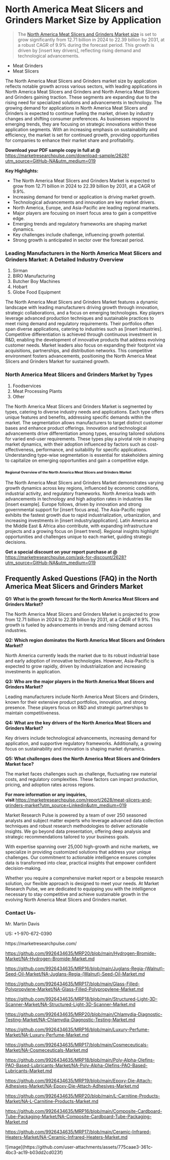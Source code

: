 <h1>North America Meat Slicers and Grinders Market&nbsp;Size by Application</h1><blockquote><p>The <a href="https://marketresearchpulse.com/download-sample/2628?utm_source=GitHub-NA&amp;utm_medium=019">North America Meat Slicers and Grinders Market size</a> is set to grow significantly from 12.71 billion in 2024 to 22.39 billion by 2031, at a robust CAGR of 9.9% during the forecast period. This growth is driven by [insert key drivers], reflecting rising demand and technological advancements.</p></blockquote><ul><li>Meat Grinders <li> Meat Slicers</li></ul><p>The North America Meat Slicers and Grinders market size by application reflects notable growth across various sectors, with leading applications in North America Meat Slicers and Grinders and North America Meat Slicers and Grinders gaining traction. These segments are expanding due to the rising need for specialized solutions and advancements in technology. The growing demand for applications in North America Meat Slicers and Grinders is expected to continue fueling the market, driven by industry changes and shifting consumer preferences. As businesses respond to emerging trends, they are focusing on strategic innovations within these application segments. With an increasing emphasis on sustainability and efficiency, the market is set for continued growth, providing opportunities for companies to enhance their market share and profitability.</p><p><strong>Download your PDF sample copy in full at @ </strong><a href="https://marketresearchpulse.com/download-sample/2628?utm_source=GitHub-NA&amp;utm_medium=019">https://marketresearchpulse.com/download-sample/2628?utm_source=GitHub-NA&amp;utm_medium=019</a></p><p><strong>Key Highlights: </strong></p><ul><li>The North America Meat Slicers and Grinders Market is expected to grow from 12.71 billion in 2024 to 22.39 billion by 2031, at a CAGR of 9.9%.</li><li>Increasing demand for trend or application is driving market growth.</li><li>Technological advancements and innovation are key market drivers.</li><li>North America, Europe, and Asia-Pacific are leading regional markets.</li><li>Major players are focusing on insert focus area to gain a competitive edge.</li><li>Emerging trends and regulatory frameworks are shaping market dynamics.</li><li>Key challenges include challenge, influencing growth potential.</li><li>Strong growth is anticipated in sector over the forecast period.</li></ul><h3>Leading Manufacturers in the North America Meat Slicers and Grinders Market: A Detailed Industry Overview</h3><ol><li>Sirman</li><li>BIRO Manufacturing</li><li>Butcher Boy Machines</li><li>Hobart</li><li>Globe Food Equipment</li></ol><div class="flex max-w-full flex-col flex-grow"><div class="min-h-8 text-message flex w-full flex-col items-end gap-2 whitespace-normal break-words [.text-message+&amp;]:mt-5" dir="auto" data-message-author-role="assistant" data-message-id="fd8432e4-4910-450d-b182-61b7bfb0a01f" data-message-model-slug="gpt-4o"><div class="flex w-full flex-col gap-1 empty:hidden first:pt-[3px]"><div class="markdown prose w-full break-words dark:prose-invert light"><p>The North America Meat Slicers and Grinders Market features a dynamic landscape with leading manufacturers driving growth through innovation, strategic collaborations, and a focus on emerging technologies. Key players leverage advanced production techniques and sustainable practices to meet rising demand and regulatory requirements. Their portfolios often span diverse applications, catering to industries such as [insert industries]. Competitive differentiation is achieved through continuous investment in R&amp;D, enabling the development of innovative products that address evolving customer needs. Market leaders also focus on expanding their footprint via acquisitions, partnerships, and distribution networks. This competitive environment fosters advancements, positioning the North America Meat Slicers and Grinders Market for sustained growth.</p></div></div></div></div><h3>North America Meat Slicers and Grinders Market by Types</h3><ol><li>Foodservices <li> Meat Processing Plants <li> Other</li></ol><div class="flex max-w-full flex-col flex-grow"><div class="min-h-8 text-message flex w-full flex-col items-end gap-2 whitespace-normal break-words [.text-message+&amp;]:mt-5" dir="auto" data-message-author-role="assistant" data-message-id="084470be-0bb7-4664-bddf-5156b4f41249" data-message-model-slug="gpt-4o-mini"><div class="flex w-full flex-col gap-1 empty:hidden first:pt-[3px]"><div class="markdown prose w-full break-words dark:prose-invert light"><p>The North America Meat Slicers and Grinders Market is segmented by types, catering to diverse industry needs and applications. Each type offers unique features and benefits, addressing specific demands within the market. The segmentation allows manufacturers to target distinct customer bases and enhance product offerings. Innovation and technological advancements drive differentiation among types, ensuring tailored solutions for varied end-user requirements. These types play a pivotal role in shaping market dynamics, with their adoption influenced by factors such as cost-effectiveness, performance, and suitability for specific applications. Understanding type-wise segmentation is essential for stakeholders aiming to capitalize on emerging opportunities and gain a competitive edge.</p></div></div></div></div><h3><span style="font-size: 11px;">Regional Overview of the North America Meat Slicers and Grinders Market</span></h3><div class="flex max-w-full flex-col flex-grow"><div class="min-h-8 text-message flex w-full flex-col items-end gap-2 whitespace-normal break-words [.text-message+&amp;]:mt-5" dir="auto" data-message-author-role="assistant" data-message-id="e9038762-ce64-4e30-91c9-9bd413514231" data-message-model-slug="gpt-4o-mini"><div class="flex w-full flex-col gap-1 empty:hidden first:pt-[3px]"><div class="markdown prose w-full break-words dark:prose-invert light"><p>The North America Meat Slicers and Grinders Market demonstrates varying growth dynamics across key regions, influenced by economic conditions, industrial activity, and regulatory frameworks. North America leads with advancements in technology and high adoption rates in industries like [insert example]. Europe follows, driven by innovation and strong governmental support for [insert focus area]. The Asia-Pacific region exhibits the fastest growth due to rapid industrialization, urbanization, and increasing investments in [insert industry/application]. Latin America and the Middle East &amp; Africa also contribute, with expanding infrastructure projects and a growing focus on [insert trend]. Regional insights highlight opportunities and challenges unique to each market, guiding strategic decisions.</p></div></div></div></div><p><strong>Get a special discount on your report purchase at @ </strong><a href="https://marketresearchpulse.com/ask-for-discount/2628?utm_source=GitHub-NA&amp;utm_medium=019">https://marketresearchpulse.com/ask-for-discount/2628?utm_source=GitHub-NA&amp;utm_medium=019</a></p><h2>Frequently Asked Questions (FAQ) in the North America Meat Slicers and Grinders Market</h2><p><strong>Q1: What is the growth forecast for the North America Meat Slicers and Grinders Market?</strong></p><p>The North America Meat Slicers and Grinders Market is projected to grow from 12.71 billion in 2024 to 22.39 billion by 2031, at a CAGR of 9.9%. This growth is fueled by advancements in trends and rising demand across industries.</p><p><strong>Q2: Which region dominates the North America Meat Slicers and Grinders Market?</strong></p><p>North America currently leads the market due to its robust industrial base and early adoption of innovative technologies. However, Asia-Pacific is expected to grow rapidly, driven by industrialization and increasing investments in application.</p><p><strong>Q3: Who are the major players in the North America Meat Slicers and Grinders Market?</strong></p><p>Leading manufacturers include North America Meat Slicers and Grinders, known for their extensive product portfolios, innovation, and strong presence. These players focus on R&amp;D and strategic partnerships to maintain competitiveness.</p><p><strong>Q4: What are the key drivers of the North America Meat Slicers and Grinders Market?</strong></p><p>Key drivers include technological advancements, increasing demand for application, and supportive regulatory frameworks. Additionally, a growing focus on sustainability and innovation is shaping market dynamics.</p><p><strong>Q5: What challenges does the North America Meat Slicers and Grinders Market face?</strong></p><p>The market faces challenges such as challenge, fluctuating raw material costs, and regulatory complexities. These factors can impact production, pricing, and adoption rates across regions.</p><p><strong>For more information or any inquiries, visit&nbsp;</strong><a href="https://marketresearchpulse.com/report/2628/meat-slicers-and-grinders-market?utm_source=Linkedin&utm_medium=019">https://marketresearchpulse.com/report/2628/meat-slicers-and-grinders-market?utm_source=Linkedin&utm_medium=019</a></p><p>Market Research Pulse is powered by a team of over 250 seasoned analysts and subject matter experts who leverage advanced data collection techniques and robust research methodologies to deliver actionable insights. We go beyond data presentation, offering deep analysis and strategic recommendations tailored to your business goals.</p><p>With expertise spanning over 25,000 high-growth and niche markets, we specialize in providing customized solutions that address your unique challenges. Our commitment to actionable intelligence ensures complex data is transformed into clear, practical insights that empower confident decision-making.</p><p>Whether you require a comprehensive market report or a bespoke research solution, our flexible approach is designed to meet your needs. At Market Research Pulse, we are dedicated to equipping you with the intelligence necessary to stay competitive and achieve sustainable growth in the evolving North America Meat Slicers and Grinders market.</p><h3><strong>Contact Us-</strong></h3><p>Mr. Martin Davis</p><p>US: +1-970-672-0390</p><p>https://marketresearchpulse.com/</p><p><a href="https://github.com/9926434635/MRP20/blob/main/Hydrogen-Bromide-Market/NA-Hydrogen-Bromide-Market.md">https://github.com/9926434635/MRP20/blob/main/Hydrogen-Bromide-Market/NA-Hydrogen-Bromide-Market.md</a></p><p><a href="https://github.com/9926434635/MRP16/blob/main/Juglans-Regia-(Walnut)-Seed-Oil-Market/NA-Juglans-Regia-(Walnut)-Seed-Oil-Market.md">https://github.com/9926434635/MRP16/blob/main/Juglans-Regia-(Walnut)-Seed-Oil-Market/NA-Juglans-Regia-(Walnut)-Seed-Oil-Market.md</a></p><p><a href="https://github.com/9926434635/MRP17/blob/main/Glass-Filled-Polypropylene-Market/NA-Glass-Filled-Polypropylene-Market.md">https://github.com/9926434635/MRP17/blob/main/Glass-Filled-Polypropylene-Market/NA-Glass-Filled-Polypropylene-Market.md</a></p><p><a href="https://github.com/9926434635/MRP18/blob/main/Structured-Light-3D-Scanner-Market/NA-Structured-Light-3D-Scanner-Market.md">https://github.com/9926434635/MRP18/blob/main/Structured-Light-3D-Scanner-Market/NA-Structured-Light-3D-Scanner-Market.md</a></p><p><a href="https://github.com/9926434635/MRP20/blob/main/Chlamydia-Diagnostic-Testing-Market/NA-Chlamydia-Diagnostic-Testing-Market.md">https://github.com/9926434635/MRP20/blob/main/Chlamydia-Diagnostic-Testing-Market/NA-Chlamydia-Diagnostic-Testing-Market.md</a></p><p><a href="https://github.com/9926434635/MRP16/blob/main/Luxury-Perfume-Market/NA-Luxury-Perfume-Market.md">https://github.com/9926434635/MRP16/blob/main/Luxury-Perfume-Market/NA-Luxury-Perfume-Market.md</a></p><p><a href="https://github.com/9926434635/MRP17/blob/main/Cosmeceuticals-Market/NA-Cosmeceuticals-Market.md">https://github.com/9926434635/MRP17/blob/main/Cosmeceuticals-Market/NA-Cosmeceuticals-Market.md</a></p><p><a href="https://github.com/9926434635/MRP18/blob/main/Poly-Alpha-Olefins-PAO-Based-Lubricants-Market/NA-Poly-Alpha-Olefins-PAO-Based-Lubricants-Market.md">https://github.com/9926434635/MRP18/blob/main/Poly-Alpha-Olefins-PAO-Based-Lubricants-Market/NA-Poly-Alpha-Olefins-PAO-Based-Lubricants-Market.md</a></p><p><a href="https://github.com/9926434635/MRP19/blob/main/Epoxy-Die-Attach-Adhesives-Market/NA-Epoxy-Die-Attach-Adhesives-Market.md">https://github.com/9926434635/MRP19/blob/main/Epoxy-Die-Attach-Adhesives-Market/NA-Epoxy-Die-Attach-Adhesives-Market.md</a></p><p><a href="https://github.com/9926434635/MRP20/blob/main/L-Carnitine-Products-Market/NA-L-Carnitine-Products-Market.md">https://github.com/9926434635/MRP20/blob/main/L-Carnitine-Products-Market/NA-L-Carnitine-Products-Market.md</a></p><p><a href="https://github.com/9926434635/MRP16/blob/main/Composite-Cardboard-Tube-Packaging-Market/NA-Composite-Cardboard-Tube-Packaging-Market.md">https://github.com/9926434635/MRP16/blob/main/Composite-Cardboard-Tube-Packaging-Market/NA-Composite-Cardboard-Tube-Packaging-Market.md</a></p><p><a href="https://github.com/9926434635/MRP17/blob/main/Ceramic-Infrared-Heaters-Market/NA-Ceramic-Infrared-Heaters-Market.md">https://github.com/9926434635/MRP17/blob/main/Ceramic-Infrared-Heaters-Market/NA-Ceramic-Infrared-Heaters-Market.md</a></p>
![image](https://github.com/user-attachments/assets/775caae3-361c-4bc3-ac19-b03dd2cd023f)

